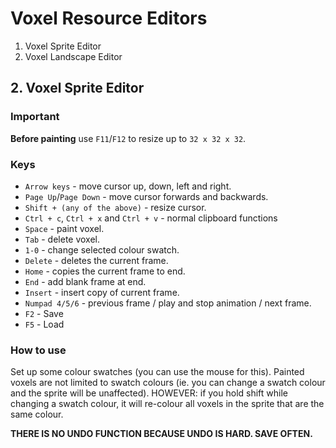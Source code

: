 # Voxel Resource Editors

1. Voxel Sprite Editor
2. Voxel Landscape Editor

## 2. Voxel Sprite Editor

### Important

**Before painting** use `F11`/`F12` to resize up to `32 x 32 x 32`.

### Keys

* `Arrow keys` - move cursor up, down, left and right.
* `Page Up`/`Page Down` - move cursor forwards and backwards.
* `Shift + (any of the above)` - resize cursor.
* `Ctrl + c`, `Ctrl + x` and `Ctrl + v` - normal clipboard functions
* `Space` - paint voxel.
* `Tab` - delete voxel.
* `1-0` - change selected colour swatch.
* `Delete` - deletes the current frame.
* `Home` - copies the current frame to end.
* `End` - add blank frame at end.
* `Insert` - insert copy of current frame.
* `Numpad 4/5/6` - previous frame / play and stop animation / next frame.
* `F2` - Save
* `F5` - Load

### How to use

Set up some colour swatches (you can use the mouse for this). Painted voxels are not limited to swatch colours (ie. you can change a swatch colour and the sprite will be unaffected). HOWEVER: if you hold shift while changing a swatch colour, it will re-colour all voxels in the sprite that are the same colour.

**THERE IS NO UNDO FUNCTION BECAUSE UNDO IS HARD. SAVE OFTEN.**
